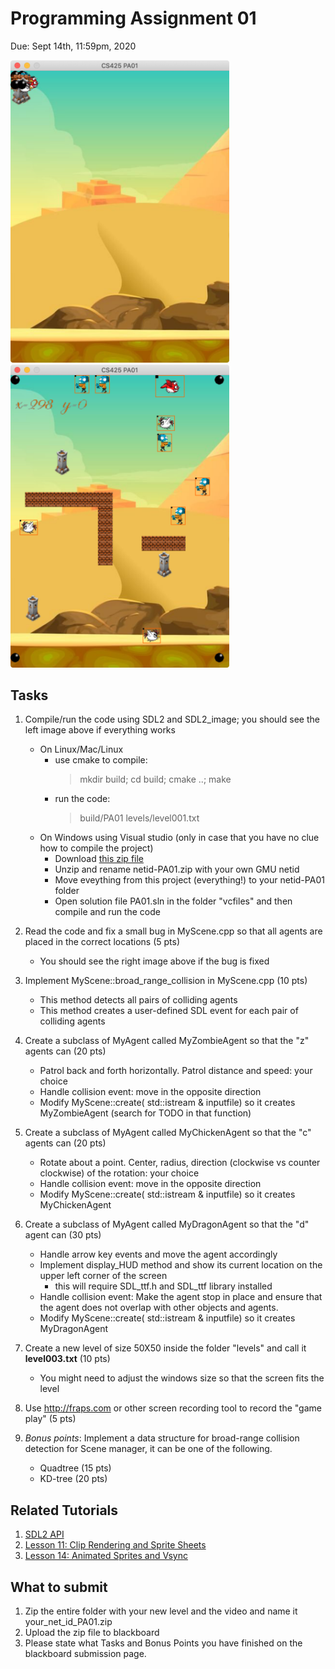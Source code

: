 # Programming Assignment 01
Due: Sept 14th, 11:59pm, 2020

<img src="imgs/screen-before.png" width="350"/> <img src="imgs/screen-after.png" width="350"/>

## Tasks

1. Compile/run the code using SDL2 and SDL2_image; you should see the left image above if everything works
    - On Linux/Mac/Linux
        - use cmake to compile: 
            > mkdir build; cd build; cmake ..; make
        - run the code: 
            > build/PA01 levels/level001.txt
    - On Windows using Visual studio (only in case that you have no clue how to compile the project)
        - Download [this zip file](https://www.dropbox.com/s/9zh5w84bjbdnfgf/netid-PA01.zip)
        - Unzip and rename netid-PA01.zip with your own GMU netid
        - Move eveything from this project (everything!) to your netid-PA01 folder
        - Open solution file PA01.sln in the folder "vcfiles" and then compile and run the code

2. Read the code and fix a small bug in MyScene.cpp so that all agents are placed in the correct locations (5 pts)
    - You should see the right image above if the bug is fixed

3. Implement MyScene::broad_range_collision in MyScene.cpp (10 pts)
    - This method detects all pairs of colliding agents
    - This method creates a user-defined SDL event for each pair of colliding agents

4. Create a subclass of MyAgent called MyZombieAgent so that the "z" agents can (20 pts)
    - Patrol back and forth horizontally. Patrol distance and speed: your choice 
    - Handle collision event: move in the opposite direction
    - Modify MyScene::create( std::istream & inputfile) so it creates MyZombieAgent (search for TODO in that function)

5. Create a subclass of MyAgent called MyChickenAgent so that the "c" agents can (20 pts)
   - Rotate about a point. Center, radius, direction (clockwise vs counter clockwise) of the rotation: your choice
   - Handle collision event: move in the opposite direction
   - Modify MyScene::create( std::istream & inputfile) so it creates MyChickenAgent 
    
6. Create a subclass of MyAgent called MyDragonAgent so that the "d" agent can (30 pts)
    - Handle arrow key events and move the agent accordingly
    - Implement display_HUD method and show its current location on the upper left corner of the screen
       - this will require SDL_ttf.h and SDL_ttf library installed
    - Handle collision event: Make the agent stop in place and ensure that the agent does not overlap with other objects and agents. 
    - Modify MyScene::create( std::istream & inputfile) so it creates MyDragonAgent 
    
7. Create a new level of size 50X50 inside the folder "levels" and call it **level003.txt** (10 pts)
    - You might need to adjust the windows size so that the screen fits the level 

8. Use http://fraps.com or other screen recording tool to record the "game play" (5 pts)

9. *Bonus points*: Implement a data structure for broad-range collision detection for Scene manager, it can be one of the following. 
    - Quadtree (15 pts)
    - KD-tree (20 pts)

## Related Tutorials

1. [SDL2 API](https://wiki.libsdl.org/APIByCategory)
2. [Lesson 11: Clip Rendering and Sprite Sheets](http://lazyfoo.net/tutorials/SDL/11_clip_rendering_and_sprite_sheets/index.php)
3. [Lesson 14: Animated Sprites and Vsync](http://lazyfoo.net/tutorials/SDL/14_animated_sprites_and_vsync/index.php)

## What to submit

1. Zip the entire folder with your new level and the video and name it your_net_id_PA01.zip
2. Upload the zip file to blackboard
3. Please state what Tasks and Bonus Points you have finished on the blackboard submission page. 
